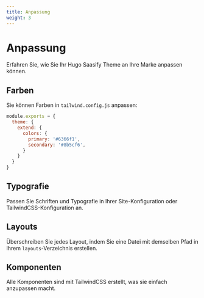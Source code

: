 ```yaml
---
title: Anpassung
weight: 3
---
```


# Anpassung

Erfahren Sie, wie Sie Ihr Hugo Saasify Theme an Ihre Marke anpassen können.

## Farben

Sie können Farben in `tailwind.config.js` anpassen:

```javascript
module.exports = {
  theme: {
    extend: {
      colors: {
        primary: '#6366f1',
        secondary: '#8b5cf6',
      }
    }
  }
}
```

## Typografie

Passen Sie Schriften und Typografie in Ihrer Site-Konfiguration oder TailwindCSS-Konfiguration an.

## Layouts

Überschreiben Sie jedes Layout, indem Sie eine Datei mit demselben Pfad in Ihrem `layouts`-Verzeichnis erstellen.

## Komponenten

Alle Komponenten sind mit TailwindCSS erstellt, was sie einfach anzupassen macht.
